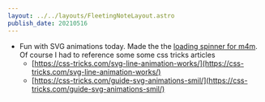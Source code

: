 ```yaml
---
layout: ../../layouts/FleetingNoteLayout.astro
publish_date: 20210516
---
```


- Fun with SVG animations today. Made the the [loading spinner for m4m](https://codepen.io/chiubaca/pen/YzZWrvy). Of course I had to reference some some css tricks articles
  - [https://css-tricks.com/svg-line-animation-works/](https://css-tricks.com/svg-line-animation-works/)
  - [https://css-tricks.com/guide-svg-animations-smil/](https://css-tricks.com/guide-svg-animations-smil/)
